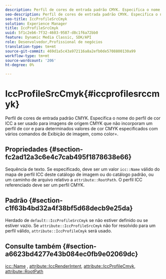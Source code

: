 ```yaml
---
description: Perfil de cores de entrada padrão CMYK. Especifica o nome do perfil de cor ICC a ser usado para imagens de origem CMYK que não incorporam um perfil de cor e para determinados valores de cor CMYK especificados com vários comandos de Exibição de imagem, como color=.
seo-description: Perfil de cores de entrada padrão CMYK. Especifica o nome do perfil de cor ICC a ser usado para imagens de origem CMYK que não incorporam um perfil de cor e para determinados valores de cor CMYK especificados com vários comandos de Exibição de imagem, como color=.
seo-title: IccProfileSrcCmyk
solution: Experience Manager
title: IccProfileSrcCmyk
uuid: 5f1c2eb6-7f32-4603-9587-d8c1f6a72bb0
feature: Dynamic Media Classic, SDK/API
role: Desenvolvedor,Profissional de negócios
translation-type: tm+mt
source-git-commit: 469d1a5c43a972116a8a2efb0de5708800130a99
workflow-type: tm+mt
source-wordcount: '206'
ht-degree: 0%

---
```



# IccProfileSrcCmyk{#iccprofilesrccmyk}

Perfil de cores de entrada padrão CMYK. Especifica o nome do perfil de cor ICC a ser usado para imagens de origem CMYK que não incorporam um perfil de cor e para determinados valores de cor CMYK especificados com vários comandos de Exibição de imagem, como color=.

## Propriedades {#section-fc2ad12a3c6e4c7cab495f1878638e66}

Sequência de texto. Se especificado, deve ser um valor `icc::Name` válido do mapa de perfil ICC deste catálogo de imagem ou do catálogo padrão, ou um caminho de arquivo relativo a `attribute::RootPath`. O perfil ICC referenciado deve ser um perfil CMYK.

## Padrão {#section-c1f63b4bd32a4f38bf5d68decb9e25da}

Herdado de `default::IccProfileSrcCmyk` se não estiver definido ou se estiver vazio. Se `attribute::IccProfileSrcCmyk` não for resolvido para um perfil válido, `attribute::IccProfileCmyk` será usado.

## Consulte também {#section-a6623bd4277e43b084ec0fb9e02069dc}

[icc::Name](../../../../../is-api/image-catalog/image-serving-api-ref/c-image-catalog-reference/c-icc-profile-map-reference/r-name-icc.md#reference-9e7d3c8e35434981a3dfac66b8946cbe) ,  [attribute::IccRenderIntent](../../../../../is-api/image-catalog/image-serving-api-ref/c-image-catalog-reference/c-attributes-reference/r-iccrenderintent.md#reference-012f207f28bd4406a5368d23ed95a51f),  [attribute::IccProfileCmyk](../../../../../is-api/image-catalog/image-serving-api-ref/c-image-catalog-reference/c-attributes-reference/r-iccprofilecmyk.md#reference-db89f9dac33e447cadb359ec1ba27ee0),  [attribute::RootPath](../../../../../is-api/image-catalog/image-serving-api-ref/c-image-catalog-reference/c-attributes-reference/r-rootpath.md#reference-17d57e5967be403b8408fa7214017494)
